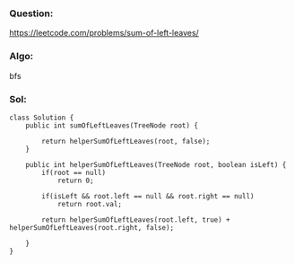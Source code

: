 ### Question:
https://leetcode.com/problems/sum-of-left-leaves/

### Algo:
bfs

### Sol:
```
class Solution {
    public int sumOfLeftLeaves(TreeNode root) {
        
        return helperSumOfLeftLeaves(root, false);
    }
    
    public int helperSumOfLeftLeaves(TreeNode root, boolean isLeft) {
        if(root == null)
            return 0;
        
        if(isLeft && root.left == null && root.right == null)
            return root.val;
        
        return helperSumOfLeftLeaves(root.left, true) + helperSumOfLeftLeaves(root.right, false);
        
    }
}
```
